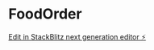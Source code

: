 # FoodOrder

[Edit in StackBlitz next generation editor ⚡️](https://stackblitz.com/~/github.com/manuelmendieta21/FoodOrder)